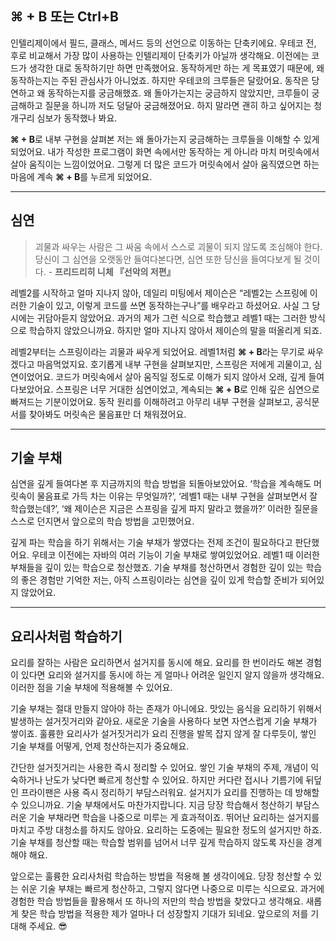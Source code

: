 ## **⌘ + B** 또는 Ctrl+B

인텔리제이에서 필드, 클래스, 메서드 등의 선언으로 이동하는 단축키에요. 우테코 전, 후로 비교해서 가장 많이 사용하는 인텔리제이 단축키가 아닐까 생각해요. 이전에는 코드가 생각한 대로 동작하기만 하면 만족했어요.
동작하게만 하는 게 목표였기 때문에, 왜 동작하는지는 주된 관심사가 아니었죠. 하지만 우테코의 크루들은 달랐어요. 동작은 당연하고 왜 동작하는지를 궁금해했죠. 왜 돌아가는지는 궁금하지 않았지만, 크루들이
궁금해하고 질문을 하니까 저도 덩달아 궁금해졌어요. 하지 말라면 괜히 하고 싶어지는 청개구리 심보가 동작했나 봐요.

**⌘ + B**로 내부 구현을 살펴본 저는 왜 돌아가는지 궁금해하는 크루들을 이해할 수 있게 되었어요. 내가 작성한 프로그램이 화면 속에서만 동작하는 게 아니라 마치 머릿속에서 살아 움직이는 느낌이었어요. 그렇게
더 많은 코드가 머릿속에서 살아 움직였으면 하는 마음에 계속 **⌘ + B**를 누르게 되었어요.

---

## 심연

> 괴물과 싸우는 사람은 그 싸움 속에서 스스로 괴물이 되지 않도록 조심해야 한다. 당신이 그 심연을 오랫동안 들여다본다면, 심연 또한 당신을 들여다보게 될 것이다. - **프리드리히 니체 『선악의 저편』**

레벨2를 시작하고 얼마 지나지 않아, 데일리 미팅에서 제이슨은 “레벨2는 스프링에 이러한 기술이 있고, 이렇게 코드를 쓰면 동작하는구나”를 배우라고 하셨어요. 사실 그 당시에는 귀담아듣지 않았어요. 과거의 제가 그런
식으로 학습했고 레벨1 때는 그러한 방식으로 학습하지 않았으니까요. 하지만 얼마 지나지 않아서 제이슨의 말을 떠올리게 되죠.

레벨2부터는 스프링이라는 괴물과 싸우게 되었어요. 레벨1처럼 **⌘ + B**라는 무기로 싸우겠다고 마음먹었지요. 호기롭게 내부 구현을 살펴보지만, 스프링은 저에게 괴물이고, 심연이었어요. 코드가 머릿속에서 살아
움직일 정도로 이해가 되지 않아서 오래, 깊게 들여다보았어요. 스프링은 너무 거대한 심연이었고, 계속되는 **⌘ + B**로 인해 깊은 심연으로 빠져드는 기분이었어요. 동작 원리를 이해하려고 아무리 내부 구현을
살펴보고, 공식문서를 찾아봐도 머릿속은 물음표만 더 채워졌어요.

---

## 기술 부채

심연을 깊게 들여다본 후 지금까지의 학습 방법을 되돌아보았어요. ‘학습을 계속해도 머릿속이 물음표로 가득 차는 이유는 무엇일까?’, ‘레벨1 때는 내부 구현을 살펴보면서 잘 학습했는데?’, ‘왜 제이슨은 지금은
스프링을 깊게 파지 말라고 했을까?’ 이러한 질문을 스스로 던지면서 앞으로의 학습 방법을 고민했어요.

깊게 파는 학습을 하기 위해서는 기술 부채가 쌓였다는 전제 조건이 필요하다고 판단했어요. 우테코 이전에는 자바의 여러 기능이 기술 부채로 쌓여있었어요. 레벨1 때 이러한 부채들을 깊이 있는 학습으로 청산했죠. 기술
부채를 청산하면서 경험한 깊이 있는 학습의 좋은 경험만 기억한 저는, 아직 스프링이라는 심연을 깊이 있게 학습할 준비가 되어있지 않았어요.

---

## 요리사처럼 학습하기

요리를 잘하는 사람은 요리하면서 설거지를 동시에 해요. 요리를 한 번이라도 해본 경험이 있다면 요리와 설거지를 동시에 하는 게 얼마나 어려운 일인지 알지 않을까 생각해요. 이러한 점을 기술 부채에 적용해볼 수
있어요.

기술 부채는 절대 만들지 않아야 하는 존재가 아니에요. 맛있는 음식을 요리하기 위해서 발생하는 설거짓거리와 같아요. 새로운 기술을 사용하다 보면 자연스럽게 기술 부채가 쌓이죠. 훌륭한 요리사가 설거짓거리가 요리
진행을 발목 잡지 않게 잘 다루듯이, 쌓인 기술 부채를 어떻게, 언제 청산하는지가 중요해요.

간단한 설거짓거리는 사용한 즉시 정리할 수 있어요. 쌓인 기술 부채의 주제, 개념이 익숙하거나 난도가 낮다면 빠르게 청산할 수 있어요. 하지만 커다란 접시나 기름기에 뒤덮인 프라이팬은 사용 즉시 정리하기
부담스러워요. 설거지가 요리를 진행하는 데 방해할 수 있으니까요. 기술 부채에서도 마찬가지랍니다. 지금 당장 학습해서 청산하기 부담스러운 기술 부채라면 학습을 나중으로 미루는 게 효과적이죠. 뛰어난 요리하는 설거지를
마치고 주방 대청소를 하지도 않아요. 요리하는 도중에는 필요한 정도의 설거지만 하죠. 기술 부채를 청산할 때는 학습할 범위를 넘어서 너무 깊게 학습하지 않도록 자신을 경계해야 해요.

앞으로는 훌륭한 요리사처럼 학습하는 방법을 적용해 볼 생각이에요. 당장 청산할 수 있는 쉬운 기술 부채는 빠르게 청산하고, 그렇지 않다면 나중으로 미루는 식으로요. 과거에 경험한 학습 방법들을 활용해서 또 하나의
저만의 학습 방법을 찾았다고 생각해요. 새롭게 찾은 학습 방법을 적용한 제가 얼마나 더 성장할지 기대가 되네요. 앞으로의 저를 기대해 주세요. 😎
